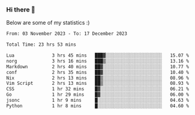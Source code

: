 ### Hi there 👋
Below are some of my statistics :)

<!--START_SECTION:waka-->

```txt
From: 03 November 2023 - To: 17 December 2023

Total Time: 23 hrs 53 mins

Lua              3 hrs 45 mins   ███▓░░░░░░░░░░░░░░░░░░░░░   15.07 %
norg             3 hrs 16 mins   ███▒░░░░░░░░░░░░░░░░░░░░░   13.16 %
Markdown         2 hrs 40 mins   ██▓░░░░░░░░░░░░░░░░░░░░░░   10.77 %
conf             2 hrs 35 mins   ██▓░░░░░░░░░░░░░░░░░░░░░░   10.40 %
Nix              2 hrs 13 mins   ██▒░░░░░░░░░░░░░░░░░░░░░░   08.96 %
Vim Script       2 hrs 13 mins   ██▒░░░░░░░░░░░░░░░░░░░░░░   08.93 %
CSS              1 hr 32 mins    █▓░░░░░░░░░░░░░░░░░░░░░░░   06.21 %
Go               1 hr 29 mins    █▓░░░░░░░░░░░░░░░░░░░░░░░   06.00 %
jsonc            1 hr 9 mins     █░░░░░░░░░░░░░░░░░░░░░░░░   04.63 %
Python           1 hr 8 mins     █░░░░░░░░░░░░░░░░░░░░░░░░   04.60 %
```

<!--END_SECTION:waka-->

<!--
**KlapenHz/KlapenHz** is a ✨ _special_ ✨ repository because its `README.md` (this file) appears on your GitHub profile.

Here are some ideas to get you started:

- 🔭 I’m currently working on ...
- 🌱 I’m currently learning ...
- 👯 I’m looking to collaborate on ...
- 🤔 I’m looking for help with ...
- 💬 Ask me about ...
- 📫 How to reach me: ...
- 😄 Pronouns: ...
- ⚡ Fun fact: ...
-->
